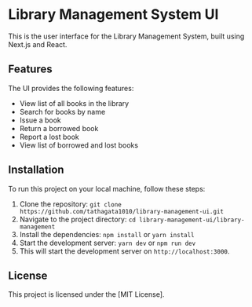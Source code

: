 # Library Management System UI

This is the user interface for the Library Management System, built using Next.js and React.

## Features

The UI provides the following features:

- View list of all books in the library
- Search for books by name
- Issue a book
- Return a borrowed book
- Report a lost book
- View list of borrowed and lost books

## Installation

To run this project on your local machine, follow these steps:

1.  Clone the repository: `git clone https://github.com/tathagata1010/library-management-ui.git`
2.  Navigate to the project directory: `cd library-management-ui/library-management`
3.  Install the dependencies: `npm install` or `yarn install`
4.  Start the development server: `yarn dev` or `npm run dev`
5.  This will start the development server on `http://localhost:3000`.

## License

This project is licensed under the [MIT License].
